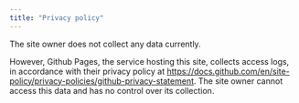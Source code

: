 ```yaml
---
title: "Privacy policy"
---
```


The site owner does not collect any data currently.

However, Github Pages, the service hosting this site, collects access logs, in
accordance with their privacy policy at <https://docs.github.com/en/site-policy/privacy-policies/github-privacy-statement>.
The site owner cannot access this data and has no control over its collection.
